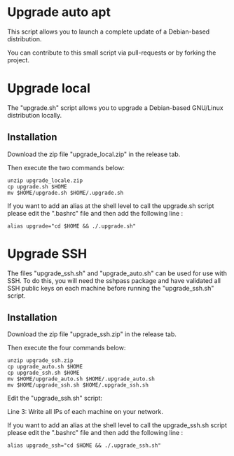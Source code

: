 # Upgrade auto apt

This script allows you to launch a complete update of a Debian-based distribution.

You can contribute to this small script via pull-requests or by forking the project.

# Upgrade local

The "upgrade.sh" script allows you to upgrade a Debian-based GNU/Linux distribution locally.

## Installation

Download the zip file "upgrade_local.zip" in the release tab.

Then execute the two commands below:

    unzip upgrade_locale.zip
    cp upgrade.sh $HOME
    mv $HOME/upgrade.sh $HOME/.upgrade.sh
    
If you want to add an alias at the shell level to call the upgrade.sh script please edit the ".bashrc" file and then add the following line :

    alias upgrade="cd $HOME && ./.upgrade.sh"

# Upgrade SSH

The files "upgrade_ssh.sh" and "upgrade_auto.sh" can be used for use with SSH. To do this, you will need the sshpass package and have validated all SSH public keys on each machine before running the "upgrade_ssh.sh" script.

## Installation
Download the zip file "upgrade_ssh.zip" in the release tab.

Then execute the four commands below:

    unzip upgrade_ssh.zip
    cp upgrade_auto.sh $HOME
    cp upgrade_ssh.sh $HOME
    mv $HOME/upgrade_auto.sh $HOME/.upgrade_auto.sh
    mv $HOME/upgrade_ssh.sh $HOME/.upgrade_ssh.sh

Edit the "upgrade_ssh.sh" script:

Line 3: Write all IPs of each machine on your network.

If you want to add an alias at the shell level to call the upgrade_ssh.sh script please edit the ".bashrc" file and then add the following line :

    alias upgrade_ssh="cd $HOME && ./.upgrade_ssh.sh"
